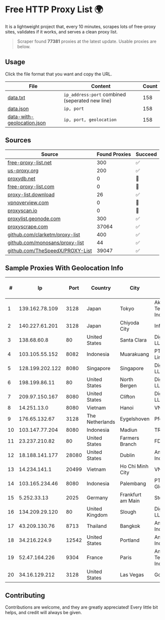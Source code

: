 
# Free HTTP Proxy List 🌍

It is a lightweight project that, every 10 minutes, scrapes lots of free-proxy sites, validates if it works, and serves a clean proxy list.


> Scraper found **77381** proxies at the latest update. Usable proxies are below.

## Usage

Click the file format that you want and copy the URL.


|File|Content|Count|
|----|-------|-----|
|[data.txt](https://raw.githubusercontent.com/themiralay/Proxy-List-World/master/data.txt)|`ip_address:port` combined (seperated new line)|158|
|[data.json](https://raw.githubusercontent.com/themiralay/Proxy-List-World/master/data.json)|`ip, port`|158|
|[data-with-geolocation.json](https://raw.githubusercontent.com/themiralay/Proxy-List-World/master/data-with-geolocation.json)|`ip, port, geolocation`|158|

## Sources

|Source|Found Proxies|Succeed|
|------|-------------|-------|
|[free-proxy-list.net](https://free-proxy-list.net)|300|✅|
|[us-proxy.org](https://www.us-proxy.org)|200|✅|
|[proxydb.net](http://proxydb.net)|0|🚫|
|[free-proxy-list.com](https://free-proxy-list.com/?page=&port=&type%5B%5D=http&type%5B%5D=https&up_time=0&search=Search)|0|🚫|
|[proxy-list.download](https://www.proxy-list.download/HTTP)|26|✅|
|[vpnoverview.com](https://vpnoverview.com/privacy/anonymous-browsing/free-proxy-servers)|0|🚫|
|[proxyscan.io](https://www.proxyscan.io)|0|🚫|
|[proxylist.geonode.com](https://proxylist.geonode.com/api/proxy-list?limit=300&page=1&sort_by=lastChecked&sort_type=desc&protocols=http,https)|300|✅|
|[proxyscrape.com](https://api.proxyscrape.com/v2/?request=displayproxies&protocol=http&timeout=10000&country=all&ssl=all&anonymity=all)|37064|✅|
|[github.com/clarketm/proxy-list](https://raw.githubusercontent.com/clarketm/proxy-list/master/proxy-list-raw.txt)|400|✅|
|[github.com/monosans/proxy-list](https://raw.githubusercontent.com/monosans/proxy-list/main/proxies/http.txt)|44|✅|
|[github.com/TheSpeedX/PROXY-List](https://raw.githubusercontent.com/TheSpeedX/PROXY-List/master/http.txt)|39047|✅|


## Sample Proxies With Geolocation Info

|#|Ip|Port|Country|City|Internet Service Provider|
|-|--|----|-------|----|-------------------------|
|1|139.162.78.109|3128|Japan|Tokyo|Akamai Technologies, Inc.|
|2|140.227.61.201|3128|Japan|Chiyoda City|InfoSphere|
|3|138.68.60.8|80|United States|Santa Clara|DigitalOcean, LLC|
|4|103.105.55.152|8082|Indonesia|Muarakuang|PT. Mega Artha Lintas Data|
|5|128.199.202.122|8080|Singapore|Singapore|DigitalOcean, LLC|
|6|198.199.86.11|80|United States|North Bergen|DigitalOcean, LLC|
|7|209.97.150.167|8080|United States|Clifton|DigitalOcean, LLC|
|8|14.251.13.0|8080|Vietnam|Hanoi|VNPT|
|9|176.65.132.67|3128|The Netherlands|Eygelshoven|Pfcloud UG|
|10|103.147.77.204|8080|Indonesia|Madiun|TRIDATA|
|11|23.237.210.82|80|United States|Farmers Branch|FDCservers.net|
|12|18.188.141.177|28080|United States|Dublin|Amazon.com, Inc.|
|13|14.234.141.1|20499|Vietnam|Ho Chi Minh City|VNPT|
|14|103.165.234.46|8080|Indonesia|Palembang|PT iForte Global Internet|
|15|5.252.33.13|2025|Germany|Frankfurt am Main|StormWall s.r.o.|
|16|134.209.29.120|80|United Kingdom|Slough|DigitalOcean, LLC|
|17|43.209.130.76|8713|Thailand|Bangkok|Amazon.com, Inc.|
|18|34.216.224.9|12542|United States|Portland|Amazon.com, Inc.|
|19|52.47.164.226|9304|France|Paris|Amazon Technologies Inc.|
|20|34.16.129.212|3128|United States|Las Vegas|Google LLC|



## Contributing

Contributions are welcome, and they are greatly appreciated! Every
little bit helps, and credit will always be given.

